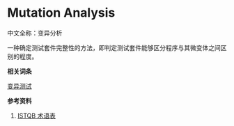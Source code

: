 
# Mutation Analysis

中文全称：变异分析

一种确定测试套件完整性的方法，即判定测试套件能够区分程序与其微变体之间区别的程度。

**相关词条**

[变异测试](M/Mutation_Testing.md)

**参考资料**

1. [ISTQB 术语表](https://www.cstqb.cn/ISTQB%C2%AE%E6%9C%AF%E8%AF%AD%E8%A1%A8.html)

